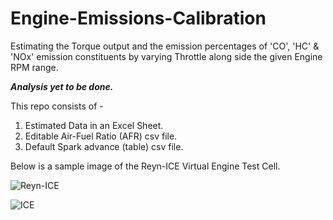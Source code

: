 # Engine-Emissions-Calibration
Estimating the Torque output and the emission percentages of 'CO', 'HC' & 'NOx' emission constituents by varying Throttle along side the given Engine RPM range.

***Analysis yet to be done.***

This repo consists of -
  1. Estimated Data in an Excel Sheet.
  2. Editable Air-Fuel Ratio (AFR) csv file.
  3. Default Spark advance (table) csv file.

Below is a sample image of the Reyn-ICE Virtual Engine Test Cell.

![Reyn-ICE](https://user-images.githubusercontent.com/68963724/90239308-e9cead80-de44-11ea-9564-4e8c34d11eb9.png)

![ICE](https://user-images.githubusercontent.com/68963724/90239390-0ff44d80-de45-11ea-85a4-00f96887c81e.png)
